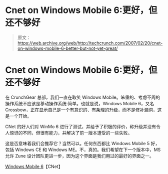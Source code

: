 # Cnet on Windows Mobile 6:更好，但还不够好

> 原文：<https://web.archive.org/web/http://techcrunch.com/2007/02/20/cnet-on-windows-mobile-6-better-but-not-yet-great/>

# Cnet on Windows Mobile 6:更好，但还不够好

在 CrunchGear 总部，我们一直在取笑 Windows Mobile。笨重的、考虑不周的操作系统不应该是移动操作系统:简单。也就是说，Windows Mobile 6，又名 Crossbow，正在显示自己是一个有意识的、有条理的升级，而不是修补漏洞，这是一个开始。

CNet 的好人们对 WinMo 6 进行了测试，并给予了积极的评价，称升级并没有令人惊讶的不同，但很有能力，并解决了前一版本遭受的一些失败。

这是否意味着我们会推荐它？当然可以。任何东西都比 Windows Mobile 5 好，包括 Windows CE 和 Windows ME。不，真的。我们希望在下一个版本中，MS 允许 Zune 设计团队更进一步，因为这个界面是我们用过的最好的界面之一。

[Windows Mobile 6](https://web.archive.org/web/20201126162337/http://reviews.cnet.com/Windows_Mobile_6/4505-3672_7-32328708.html?tag=cnetfd.mt)【CNet】